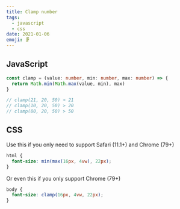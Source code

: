 ```yaml
---
title: Clamp number
tags:
  - javascript
  - css
date: 2021-01-06
emoji: 🗜
---
```


## JavaScript

```ts
const clamp = (value: number, min: number, max: number) => {
  return Math.min(Math.max(value, min), max)
}

// clamp(21, 20, 50) > 21
// clamp(10, 20, 50) > 20
// clamp(80, 20, 50) > 50
```

## CSS

Use this if you only need to support Safari (11.1+) and Chrome (79+)

```css
html {
  font-size: min(max(16px, 4vw), 22px);
}
```

Or even this if you only support Chrome (79+)

```css
body {
  font-size: clamp(16px, 4vw, 22px);
}
```
